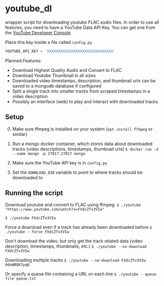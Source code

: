 # youtube_dl
wrapper script for downloading youtube FLAC audio files. 
In order to use all features, you need to have a YouTube Data API Key. 
You can get one from the [YouTube Developer Console](https://console.developers.google.com).

Place this key inside a file called `config.py`
```python
YOUTUBE_API_KEY = 'XXXXXXXXXXXXXXXXXXXXXXXXXXXXXX'
```

Planned Features:
* Download Highest Quality Audio and Convert to FLAC
* Download Youtube Thumbnail in all sizes
* Downloaded video timestamps, description, and thumbnail urls can be saved to a mongodb database if configured
* Split a single track into smaller tracks from scraped timestamps in a video description
* Possibly an interface (web) to play and interact with downloaded tracks

## Setup
0) Make sure ffmpeg is installed on your system (`apt install ffmpeg` or similar)

1) Run a mongo docker container, which stores data about downloaded tracks (video descriptions, timestamps, thumbnail urls)
`$ docker run -d --name mongo -p 27017:27017 mongo`

2) Make sure the YouTube API key is in `config.py`

3) Set the `DOWNLOAD_DIR` variable to point to where tracks should be downloaded to

## Running the script
Download youtube and convert to FLAC using ffmpeg.
`$ ./youtube "https://www.youtube.com/watch?v=FXdcZTv3VIw"`

`$ ./youtube FXdcZTv3VIw`

Force a download even if a track has already been downloaded before
`$ ./youtube --force FXdcZTv3VIw`

Don't download the video, but only get the track related data (video description, timestamps, thumbnails, etc.)
`$ ./youtube --no-download FXdcZTv3VIw`

Downloading multiple tracks
`$ ./youtube --no-download FXdcZTv3VIw 0doWBQK7pqQ`

Or specify a queue file containing a URL on each line
`$ ./youtube --queue-file queue.txt`
